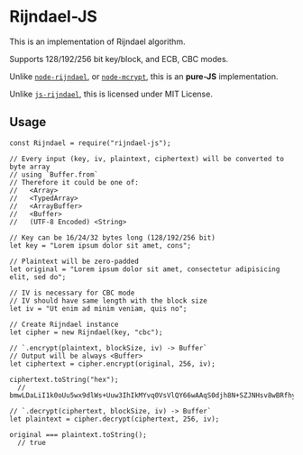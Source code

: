 # Rijndael-JS

This is an implementation of Rijndael algorithm.

Supports 128/192/256 bit key/block, and ECB, CBC modes.

Unlike [`node-rijndael`](https://github.com/skeggse/node-rijndael), or [`node-mcrypt`](https://github.com/tugrul/node-mcrypt), this is an **pure-JS** implementation.

Unlike [`js-rijndael`](https://github.com/kraynel/js-rijndael), this is licensed under MIT License.

## Usage

```
const Rijndael = require("rijndael-js");

// Every input (key, iv, plaintext, ciphertext) will be converted to byte array
// using `Buffer.from`
// Therefore it could be one of:
//   <Array>
//   <TypedArray>
//   <ArrayBuffer>
//   <Buffer>
//   (UTF-8 Encoded) <String>

// Key can be 16/24/32 bytes long (128/192/256 bit)
let key = "Lorem ipsum dolor sit amet, cons";

// Plaintext will be zero-padded
let original = "Lorem ipsum dolor sit amet, consectetur adipisicing elit, sed do";

// IV is necessary for CBC mode
// IV should have same length with the block size
let iv = "Ut enim ad minim veniam, quis no";

// Create Rijndael instance
let cipher = new Rijndael(key, "cbc");

// `.encrypt(plaintext, blockSize, iv) -> Buffer`
// Output will be always <Buffer>
let ciphertext = cipher.encrypt(original, 256, iv);

ciphertext.toString("hex");
  // bmwLDaLiI1k0oUu5wx9dlWs+Uuw3IhIkMYvq0VsVlQY66wAAqS0djh8N+SZJNHsv8wBRfhytRX2p9LJ0GT3sig==

// `.decrypt(ciphertext, blockSize, iv) -> Buffer`
let plaintext = cipher.decrypt(ciphertext, 256, iv);

original === plaintext.toString();
  // true
```
